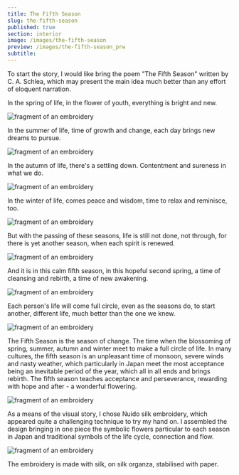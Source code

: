```yaml
---
title: The Fifth Season
slug: the-fifth-season
published: true
section: interior
image: /images/the-fifth-season
preview: /images/the-fifth-season_prw
subtitle:
---
```


To start the story, I would like bring the poem "The Fifth Season" written by C. A. Schlea, which may present the main idea much better than any effort of eloquent narration.

In the spring of life, in the flower of youth, everything is bright and new.

![fragment of an embroidery](/images/the-fifth-season_1)

In the summer of life, time of growth and change, each day brings new dreams to pursue.

![fragment of an embroidery](/images/the-fifth-season_2)

In the autumn of life, there's a settling down. Contentment and sureness in what we do.

![fragment of an embroidery](/images/the-fifth-season_3)

In the winter of life, comes peace and wisdom, time to relax and reminisce, too.

![fragment of an embroidery](/images/the-fifth-season_4)

But with the passing of these seasons, life is still not done, not through, for there is yet another season, when each spirit is renewed.

![fragment of an embroidery](/images/the-fifth-season_5)

And it is in this calm fifth season, in this hopeful second spring, a time of cleansing and rebirth, a time of new awakening.

![fragment of an embroidery](/images/the-fifth-season_6)

Each person's life will come full circle, even as the seasons do, to start another, different life, much better than the one we knew.

![fragment of an embroidery](/images/the-fifth-season_7)

The Fifth Season is the season of change. The time when the blossoming of spring, summer, autumn and winter meet to make a full circle of life. In many cultures, the fifth season is an unpleasant time of monsoon, severe winds and nasty weather, which particularly in Japan meet the most acceptance being an inevitable period of the year, which all in all ends and brings rebirth. The fifth season teaches acceptance and perseverance, rewarding with hope and after - a wonderful flowering.

![fragment of an embroidery](/images/the-fifth-season_8)

As a means of the visual story, I chose Nuido silk embroidery, which appeared quite a challenging technique to try my hand on. I assembled the design bringing in one piece the symbolic flowers particular to each season in Japan and traditional symbols of the life cycle, connection and flow.

![fragment of an embroidery](/images/the-fifth-season_9)

The embroidery is made with silk, on silk organza, stabilised with paper.

